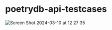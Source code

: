 # poetrydb-api-testcases

![Screen Shot 2024-03-10 at 12 27 35](https://github.com/charetzel/poetrydb-api-testcases/assets/161915151/8fb2b209-ee70-485a-b955-48952da88752)
